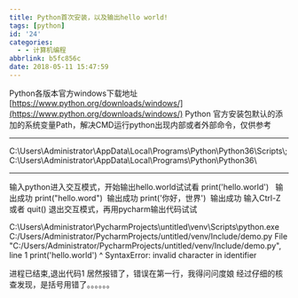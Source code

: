 ```yaml
---
title: Python首次安装，以及输出hello world!
tags: [python]
id: '24'
categories:
  - - 计算机编程
abbrlink: b5fc856c
date: 2018-05-11 15:47:59
---
```


Python各版本官方windows下载地址 [https://www.python.org/downloads/windows/](https://www.python.org/downloads/windows/) Python 官方安装包默认的添加的系统变量Path，解决CMD运行python出现内部或者外部命令，仅供参考

* * *

C:\\Users\\Administrator\\AppData\\Local\\Programs\\Python\\Python36\\Scripts\\;C:\\Users\\Administrator\\AppData\\Local\\Programs\\Python\\Python36\\

* * *

输入python进入交互模式，开始输出hello.world试试看 print('hello.world')   输出成功 print("hello.word")  输出成功 print('你好，世界')  输出成功 输入Ctrl-Z 或者 quit() 退出交互模式，再用pycharm输出代码试试

C:\\Users\\Administrator\\PycharmProjects\\untitled\\venv\\Scripts\\python.exe C:/Users/Administrator/PycharmProjects/untitled/venv/Include/demo.py File "C:/Users/Administrator/PycharmProjects/untitled/venv/Include/demo.py", line 1 print('hello.world') ^ SyntaxError: invalid character in identifier

进程已结束,退出代码1 居然报错了，错误在第一行，我得问问度娘 经过仔细的核查发现，是括号用错了。。。。。。